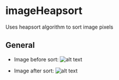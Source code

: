 # imageHeapsort
Uses heapsort algorithm to sort image pixels

## General

* Image before sort:
![alt text](https://github.com/had0pelagic/imageHeapsort/tree/master/HeapSort/HeapSort/img1.jpg?raw=true)

* Image after sort:
![alt text](https://github.com/had0pelagic/imageHeapsort/tree/master/HeapSort/HeapSort/img1_sorted.bmp?raw=true)
